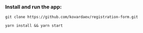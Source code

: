 ### Install and run the app:

```
git clone https://github.com/kovardaev/registration-form.git
```

```
yarn install && yarn start
```
